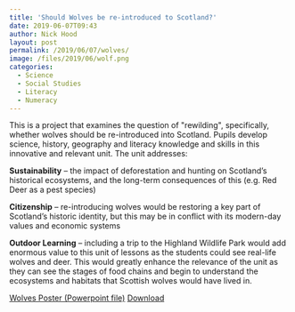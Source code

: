 ```yaml
---
title: 'Should Wolves be re-introduced to Scotland?'
date: 2019-06-07T09:43
author: Nick Hood
layout: post
permalink: /2019/06/07/wolves/
image: /files/2019/06/wolf.png
categories:
  - Science
  - Social Studies
  - Literacy
  - Numeracy
---
```


This is a project that examines the question of "rewilding", specifically, whether wolves should be re-introduced into Scotland. Pupils develop science, history, geography and literacy knowledge and skills in this innovative and relevant unit. The unit addresses:

**Sustainability** – the impact of deforestation and hunting on Scotland’s historical ecosystems, and the long-term consequences of this (e.g. Red Deer as a pest species)

**Citizenship** – re-introducing wolves would be restoring a key part of Scotland’s historic identity, but this may be in conflict with its modern-day values and economic systems

**Outdoor Learning** – including a trip to the Highland Wildlife Park would add enormous value to this unit of lessons as the students could see real-life wolves and deer. This would greatly enhance the relevance of the unit as they can see the stages of food chains and begin to understand the ecosystems and habitats that Scottish wolves would have lived in. 


<div class="wp-block-file"><a href="/files/2019/06/wolves.ppt">Wolves Poster (Powerpoint file)</a> <a href="/files/2019/06/wolves.ppt" class="btn btn-sm btn-default" download>Download</a></div>

